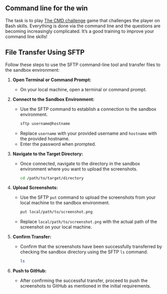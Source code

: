 ## Command line for the win

The task is to play [The CMD challenge](https://cmdchallenge.com/) game that challenges the player on Bash skills. Everything is done via the command line and the questions are becoming increasingly complicated. It’s a good training to improve your command line skills!

## File Transfer Using SFTP

Follow these steps to use the SFTP command-line tool and transfer files to the sandbox environment:

1. **Open Terminal or Command Prompt:**
   - On your local machine, open a terminal or command prompt.

2. **Connect to the Sandbox Environment:**
   - Use the SFTP command to establish a connection to the sandbox environment.
     ```bash
     sftp username@hostname
     ```
   - Replace `username` with your provided username and `hostname` with the provided hostname.
   - Enter the password when prompted.

3. **Navigate to the Target Directory:**
   - Once connected, navigate to the directory in the sandbox environment where you want to upload the screenshots.
     ```bash
     cd /path/to/target/directory
     ```

4. **Upload Screenshots:**
   - Use the SFTP `put` command to upload the screenshots from your local machine to the sandbox environment.
     ```bash
     put local/path/to/screenshot.png
     ```
   - Replace `local/path/to/screenshot.png` with the actual path of the screenshot on your local machine.

5. **Confirm Transfer:**
   - Confirm that the screenshots have been successfully transferred by checking the sandbox directory using the SFTP `ls` command.
     ```bash
     ls
     ```

6. **Push to GitHub:**
   - After confirming the successful transfer, proceed to push the screenshots to GitHub as mentioned in the initial requirements.

